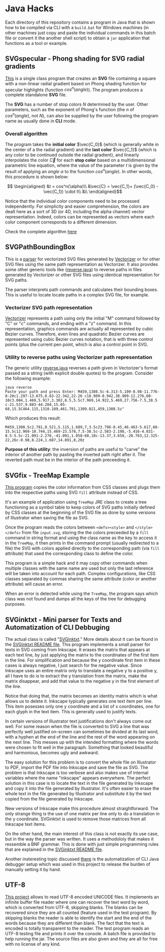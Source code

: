 # Java Hacks

Each directory of this repository contains a program in Java that is shown how to be compiled 
via CLI with a `build.bat` for Windows machines (in other machines just copy and paste the 
individual commands in this batch file or convert it the another shell script) to obtain a 
`jar` application that functions as a tool or example.

## SVGspecular - Phong shading for SVG radial gradients

[This](SVGspecular) is a single class program that creates an **SVG** file containing a square with a non-linear radial gradient based on Phong shading function for specular highlights (function $cos^n(angle)$​). The program produces a complete standalone **SVG** file.

The **SVG** has a number of stop colors $N$ determined by the user. Other parameters, such as the
exponent of Phong's function (the $n$ of $cos^n(angle)$, not $N$), can also be supplied by the user following the program name as usually done in **CLI** mode.

### Overall algorithm

The program takes the **initial color** $\vec{C_0}$ (which is generally white in the center of a the radial
gradient) and the **last color** $\vec{C_1}$ (which is any color to be continued outside the radial gradient),
and linearly interpolates the color $\vec{C}$ for each **stop color** based on a multidimensional parametric line equation, where the value of the parameter $t$ is given by the result of applying an $angle$ $\alpha$ to the function $cos^n(angle)$. In other words, this procedure is shown below:

```math
  \begin{aligned}
     &t = cos^n(\alpha)\\
     &\vec{C} = \vec{C_1}+ (\vec{C_0} - \vec{C_1}) \cdot t\\
     &\\
  \end{aligned}
 ```

Notice that the individual color components need to be processed independently. For simplicity and easier comprehension, the colors are dealt here as a sort of 3D (or 4D, including the alpha channel) vector representation. Indeed, colors can be represented as vectors where each color component corresponds to a different dimension.

Check the complete algorithm [here](SVGspecular/README.md)

## SVGPathBoundingBox

This is a [parser](SVGPathBoundingBox) for vectorized SVG files generated by [Vectorizer](https://vectorizer.com/) or 
for other SVG files using the same path representation as Vectorizer. It also provides some other generic tools like 
([reverse.java](SVGPathBoundingBox/reverse.java)) to reverse paths in files generated by Vectorizer or other SVG files
using identical representation for SVG paths.

The parser interprets path commands and calculates their bounding boxes. This is useful to locate locate paths in a complex
SVG file, for example.

### Vectorizer SVG path representation

[Vectorizer](https://vectorizer.com/) represents a path using only the initial "M" command followed by "C" or "c" commands, and 
ending with a "z" command. In this representation, graphics commands are actually all represented by cubic Bezier curves. Therefore,
even lines and quadratic Bezier curves are represented using cubic Bezier curves notation, that is with three control points (plus
the current pen point, which is also a control point in SVG.

### Utility to reverse paths using Vectorizer path representation

The generic utility [reverse.java](SVGReverse/reverse.java) reverses a path given in Vectorizer's format passed as a string (with 
explicit double quotes) to the program. Consider the following example:

```
java reverse
Paste your path and press Enter: M459,1308.5c-6.313-5.109-8.98-11.776-8-20c1.297-13.675,8.63-22.342,22-26 c18.909-8.942,38.909-12.276,60-10c3.084,1.469,5.917,3.302,8.5,5.5c7.969,14.922,5.469,27.756-7.5,38.5 c-21.537,9.883-44.204,15.05-68,15.5C464.115,1310.189,461.781,1309.021,459,1308.5z"
```

Which produces this result:

```
M459,1308.5c2.781,0.521,5.115,1.689,7,3.5c23.796-0.45,46.463-5.617,68-15.5c12.969-10.744,15.469-23.578,7.5-38.5c-2.583-2.198,-5.416-4.031-8.5-5.5c-21.091-2.276,-41.091,1.058-60,10c-13.37,3.658,-20.703,12.325-22,26c-0.98,8.224,1.687,14.891,8,20z
```

**Purpose of this utility**: the inversion of paths are useful to "carve" the interior of another path by pasting the inverted path right after it. The
reverted path must be in the interior of the path preceeding it.


## SVGfix - TreeMap Example

[This program](SVGfix) copies the color information from CSS classes and plugs them into the
respective paths using SVG `fill` attribute instead of CSS.

It's an example of application using `TreeMap` JRE class to create a tree
functioning as a symbol table to keep colors of SVG paths initially defined by CSS classes at 
the beginning of the SVG file as done by some versions of Illustrator when saving the file as SVG.

Once the program reads the colors between `<defs><style>` and  `</style></defs>` from file `input.svg`,
storing the the colors preceeded by a `fill` command in string format and using the class name as the key 
to access it in the `TreeMap`, it then prints in the command prompt (usually redirected to a file) the SVG
with colors applied directly to the corresponding path (via `fill` attribute) that used the corresponding 
class to define the color.

This program is a simple hack and it may copy other commands when multiple classes with the same name are
used but only the last reference will be taken into account for each path. Complex configurations, like 
CSS classes separated by commas sharing the same attribute (color or another attribute) will cause an error.

When an error is detected while using the `TreeMap`, the program says which class was not found and dumps all 
the keys of the tree for debugging purposes.

## SVGinktxt - Mini parser for Texts and Automatization of CLI Debbuging

The actual class is called "[SVGinktxt](SVGtextInkscape/SVGinktxt.java)." More details about it can be
found in the [SVGinktxt README file](SVGtextInkscape/README.md). This program implements a small
parser for texts in SVG coming from Inkscape. It erases the matrix that appears at each text line, by just
applying the matrix to the coordinates of the first item in the line. For simplification and because the y
coordinate first item in these cases is always negative, I just search for the negative value. Since Inkscape
uses an entire matrix only to translate a negative y to a positive y, all I have to do is to extract the y 
translation from the matrix, make the matrix disappear, and add that value to the negative y in the first 
element of the line.

Notice that doing that, the matrix becomes an identity matrix which is what allows us to delete it.
Inkscape typically generates one text item per line. This item posesses only one y coordinate and a list of 
x coordinates, one for each glyph in the text item. This is generally used to justify texts.

In certain versions of Illustrator text justifications don't always come out well. For some reason when the
file is converted to SVG a line that was perfectly well justified on-screen can sometimes be divided at its last 
word, with a hyphen at the end of the line and the rest of the word appearing on the next line. This messes up 
with the intended formatting where the words were chosen to fit well in the paragraph. Something that looked
beautiful and harmonious, becomes ugly and awkward.

The easy solution for this problem is to convert the whole file on Illustrator to PDF, import the PDF file into 
Inkscape and save the file as SVG. The problem is that Inkscape is too verbose and also makes use of internal 
variables where the name "inkscape" appears everywhere. The perfect solution in this case is to locate the text in
the file generated by Inkscape and copy it into the file generated by Illustrator. It's often easier to erase the whole
text in the file generated by Illustrator and substitute it by the text copied from the file generated by Inkscape.

New versions of Inkscape make this procedure almost straightforward. The only strange thing is the use of one matrix
per line only to do a translation in the y coordinate. SVGinktxt is used to remove those matrices from all Inkscape
text items.

On the other hand, the main interest of this class is not exactly its use case, but in the way the parser was written.
It uses a methodololy that makes it ressemble a BNF grammar. This is done with just simple programming rules that 
are explained in the [SVGinktxt README file](SVGtextInkscape/README.md).

Another insteresting topic discussed [there](SVGtextInkscape/README.md) is the automatization of CLI Java debugger 
setup which was used in this project to release the burden of manually setting it by hand.

## UTF-8

[This project](UTF-8) allows to read UTF-8 encoded UNICODE files. It implements an infinite buffer file 
reader where one can recover the text word by word, which is converted from UTF-8, skipping blanks. 
The blanks can be recovered since they are all counted (feature used in the test program). By skipping 
blanks the reader is able to identify the start and the end of the words because they are different 
than blank. The fact that the text is encoded is totally transparent to the reader. The test program 
reads an UTF-8 testing file and prints it over the console. A batch file is provided to help running
the jar. The source files are also given and they are all for free with no license of any kind. 



